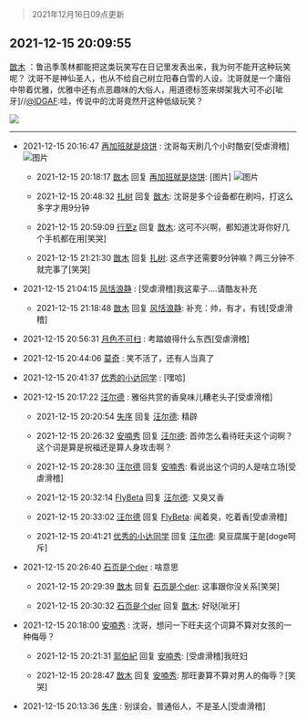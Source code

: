 > 2021年12月16日09点更新
<link rel="stylesheet" href="https://cdn.jsdelivr.net/gh/taotie6/sampleJSON@main/css/photo_show.css">
<meta name="referrer" content="no-referrer" />


 ## 2021-12-15 20:09:55 

 [㪚木](https://www.coolapk.com/feed/32149606?shareKey=Y2IyMjYwODcwYTZiNjFiOWY0NTY~) ：鲁迅季羡林都能把这类玩笑写在日记里发表出来，我为何不能开这种玩笑呢？
沈哥不是神仙圣人，也从不给自己树立阳春白雪的人设，沈哥就是一个庸俗中带着优雅，优雅中还有点恶趣味的大俗人，用道德标签来绑架我大可不必[呲牙]//<a class="feed-link-uname" href="/u/IDGAF">@IDGAF</a>:哇，传说中的沈哥竟然开这种低级玩笑？ 

<div class="album">
<img class="img-item" src="https://image.coolapk.com/feed/2020/0511/21/1081091_45bad8f3_4880_7713@356x200.gif" />
</div>

 ------- 

- 2021-12-15 20:16:47 [再加班就是烧饼](uid=2281677) : 沈哥每天刷几个小时酷安[受虐滑稽] ![图片](https://image.coolapk.com/feed/2021/1215/20/2281677_298e962e_0606_789_479@1080x2408.jpeg)

    - 2021-12-15 20:18:17 [㪚木](uid=1081091) 回复 [再加班就是烧饼](uid=2281677): [图片] ![图片](https://image.coolapk.com/feed/2021/1215/20/1081091_cacbf455_0696_3949_213@1080x2340.jpeg)

    - 2021-12-15 20:48:32 [扎树](uid=2254178) 回复 [㪚木](uid=1081091): 沈哥是多个设备都在刷吗，打这么多字才用9分钟 

    - 2021-12-15 20:59:09 [行至z](uid=582810) 回复 [㪚木](uid=1081091): 这可不兴啊，都知道沈哥你好几个手机都在用[笑哭] 

    - 2021-12-15 21:21:30 [㪚木](uid=1081091) 回复 [扎树](uid=2254178): 这点字还需要9分钟嘛？两三分钟不就完事了[笑哭] 

- 2021-12-15 21:04:15 [风恬浪静](uid=2415886) : [受虐滑稽]我这辈子....请酷友补充 

    - 2021-12-15 21:18:48 [㪚木](uid=1081091) 回复 [风恬浪静](uid=2415886): 补充：帅，有才，有钱[受虐滑稽] 

- 2021-12-15 20:56:31 [月色不可扫](uid=3639201) : 考踏娘得什么东西[受虐滑稽] 

- 2021-12-15 20:44:06 [莫奇](uid=131936) : 笑不活了，还有人当真了 

- 2021-12-15 20:41:37 [优秀的小达同学](uid=3114536) : [嘿哈] 

- 2021-12-15 20:17:22 [汪尔德](uid=1595236) : 雅俗共赏的香臭味儿糟老头子[受虐滑稽] 

    - 2021-12-15 20:20:54 [失序](uid=1009107) 回复 [汪尔德](uid=1595236): 精辟 

    - 2021-12-15 20:26:32 [安喃秀](uid=2237599) 回复 [汪尔德](uid=1595236): 首帅怎么看待旺夫这个词啊？这个词是算是祝福还是算人身攻击啊？ 

    - 2021-12-15 20:28:30 [汪尔德](uid=1595236) 回复 [安喃秀](uid=2237599): 看说出这个词的人是啥立场[受虐滑稽] 

    - 2021-12-15 20:32:14 [FlyBeta](uid=507156) 回复 [汪尔德](uid=1595236): 又臭又香 

    - 2021-12-15 20:33:02 [汪尔德](uid=1595236) 回复 [FlyBeta](uid=507156): 闻着臭，吃着香[受虐滑稽] 

    - 2021-12-15 20:41:21 [优秀的小达同学](uid=3114536) 回复 [汪尔德](uid=1595236): 臭豆腐属于是[doge呵斥] 

- 2021-12-15 20:26:40 [石页是个der](uid=3245569) : 啥意思 

    - 2021-12-15 20:29:39 [㪚木](uid=1081091) 回复 [石页是个der](uid=3245569): 这事跟你没关系[笑哭] 

    - 2021-12-15 20:30:32 [石页是个der](uid=3245569) 回复 [㪚木](uid=1081091): 好哒[呲牙] 

- 2021-12-15 20:18:00 [安喃秀](uid=2237599) : 沈哥，想问一下旺夫这个词算不算对女孩的一种侮辱？ 

    - 2021-12-15 20:21:31 [郭伯紀](uid=2859803) 回复 [安喃秀](uid=2237599): [受虐滑稽]我旺妇 

    - 2021-12-15 20:28:47 [㪚木](uid=1081091) 回复 [安喃秀](uid=2237599): 那旺妻算不算对男人的侮辱？[笑哭] 

- 2021-12-15 20:13:36 [失序](uid=1009107) : 别误会，普通俗人，不是圣人[受虐滑稽] 

